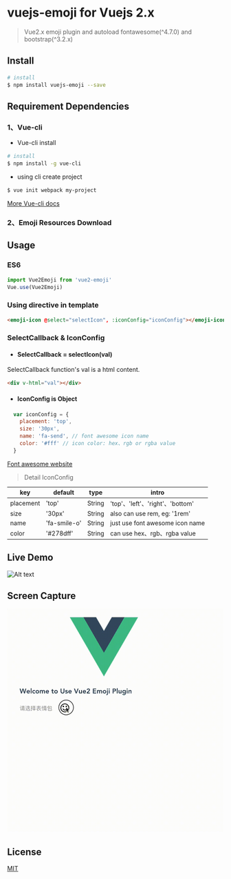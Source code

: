 # vuejs-emoji for Vuejs 2.x
> Vue2.x emoji plugin and autoload fontawesome(^4.7.0) and bootstrap(^3.2.x)


## Install

``` bash
# install
$ npm install vuejs-emoji --save

```

## Requirement Dependencies
### 1、Vue-cli
* Vue-cli install
``` bash
# install
$ npm install -g vue-cli
```
* using cli create project
``` bash
$ vue init webpack my-project
```

[More Vue-cli docs](https://github.com/vuejs/vue-cli)

### 2、Emoji Resources Download


## Usage

### ES6

``` javascript
import Vue2Emoji from 'vue2-emoji'
Vue.use(Vue2Emoji)
```

### Using directive in template

``` html
<emoji-icon @select="selectIcon", :iconConfig="iconConfig"></emoji-icon>
```

### SelectCallback & IconConfig
* #### SelectCallback = selectIcon(val)
SelectCallback function's val is a html content.

``` html
<div v-html="val"></div>
```

* #### IconConfig is Object

``` js
  var iconConfig = {
    placement: 'top',
    size: '30px',
    name: 'fa-send', // font awesome icon name
    color: '#fff' // icon color: hex、rgb or rgba value
  }
```

[Font awesome website](http://fontawesome.io/icons/)

> Detail IconConfig

key | default | type | intro
--- | --- | --- |---|
placement| 'top' | String | 'top'、'left'、'right'、'bottom'|
size| '30px' | String | also can use rem, eg: '1rem'|
name| 'fa-smile-o'| String | just use font awesome icon name|
color| '#278dff' | String | can use hex、rgb、rgba value|

## Live Demo
![Alt text](arcode.png)

## Screen Capture
![Alt text](vue2emojivedio.gif)

## License
[MIT](https://opensource.org/licenses/MIT)
